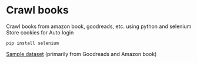 ﻿# Crawl books
Crawl books from amazon book, goodreads, etc. using python and selenium<br>
Store cookies for Auto login
```
pip install selenium
```
[Sample dataset](https://drive.google.com/drive/folders/15yu8AMKyw5j6E44kz3AcWmrAiTXQIUPT?fbclid=IwAR1px5gR2ewAhCv6TEQUwzGDEs-xKq-aBZ7LEYzcodca3pqT1Qt6hLVr-uY) (primarily from Goodreads and Amazon book) 

